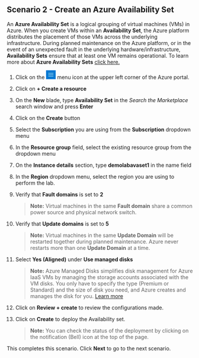 ﻿## **Scenario 2 - Create an Azure Availability Set**
An **Azure Availability Set** is a logical grouping of virtual machines (VMs) in Azure. When you create VMs within an **Availability Set**, the Azure platform distributes the placement of those VMs across the underlying infrastructure. During planned maintenance on the Azure platform, or in the event of an unexpected fault in the underlying hardware/infrastructure, **Availability Sets** ensure that at least one VM remains operational. To learn more about **Azure Availability Sets** [click here.](https://docs.microsoft.com/en-us/azure/virtual-machines/virtual-machines-windows-infrastructure-availability-sets-guidelines)

1. Click on the ![Azure Menu](images/Hamburger.jpg)  menu icon at the upper left corner of the Azure portal.
2. Click on **+ Create a resource**
3. On the **New** blade, type <copy>**Availability Set**</copy> in the _Search the Marketplace_ search window and press **Enter**
4. Click on the **Create** button 
5. Select the **Subscription** you are using from the **Subscription** dropdown menu
6. In the **Resource group** field, select the existing resource group from the dropdown menu
7. On the **Instance details** section, type <copy>**demolabavaset1**</copy> in the name field
8. In the **Region** dropdown menu, select the region you are using to perform the lab.
9. Verify that **Fault domains** is set to **2**

    > **Note:** Virtual machines in the same **Fault domain** share a common power source and physical network switch.

10. Verify that **Update domains** is set to **5**

    > **Note:**  Virtual machines in the same **Update Domain** will be restarted together during planned maintenance. Azure never restarts more than one **Update Domain** at a time.

11. Select **Yes (Aligned)** under **Use managed disks** 

    > **Note:** Azure Managed Disks simplifies disk management for Azure IaaS VMs by managing the storage accounts associated with the VM disks. You only have to specify the type (Premium or Standard) and the size of disk you need, and Azure creates and manages the disk for you. [Learn more](https://docs.microsoft.com/en-us/azure/storage/storage-managed-disks-overview)

12. Click on **Review + create** to review the configurations made.
13. Click on **Create** to deploy the Availability set.

    > **Note:** You can check the status of the deployment by clicking on the notification (Bell) icon at the top of the page.

This completes this scenario. Click **Next** to go to the next scenario.
